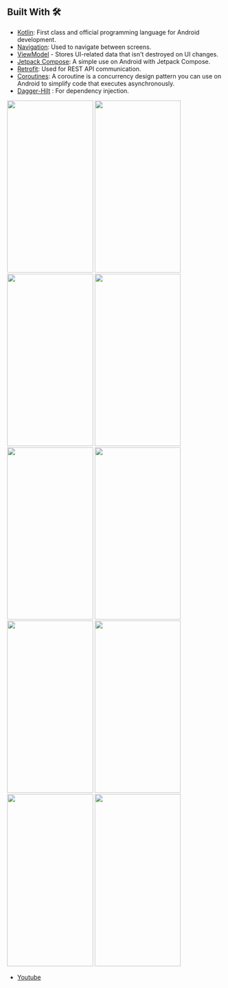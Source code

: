 ## Built With 🛠

- [Kotlin](https://kotlinlang.org/): First class and official programming language for Android development.
- [Navigation](https://developer.android.com/guide/navigation/navigation-getting-started): Used to navigate between screens.
- [ViewModel](https://developer.android.com/topic/libraries/architecture/viewmodel) - Stores UI-related data that isn't destroyed on UI changes.
- [Jetpack Compose](https://developer.android.com/jetpack/compose/tutorial): A simple use on Android with Jetpack Compose.
- [Retrofit](https://github.com/square/retrofit): Used for REST API communication.
- [Coroutines](https://github.com/Kotlin/kotlinx.coroutines): A coroutine is a concurrency design pattern you can use on Android to simplify code that executes asynchronously.
- [Dagger-Hilt](https://developer.android.com/training/dependency-injection/hilt-android) : For dependency injection.


<img src = "https://firebasestorage.googleapis.com/v0/b/mazika-c11c9.appspot.com/o/1.png?alt=media&token=1aa4c7fa-2760-4e91-b7fa-ed80b4d2e6bc" width = "200" height = "400">  <img src = "https://firebasestorage.googleapis.com/v0/b/mazika-c11c9.appspot.com/o/2.png?alt=media&token=b6a7fb63-932d-4f12-9fff-23ba255ac629" width = "200" height = "400">
<img src = "https://firebasestorage.googleapis.com/v0/b/mazika-c11c9.appspot.com/o/3.png?alt=media&token=bf84556b-a473-4099-942c-bcda95f9a35e" width = "200" height = "400">  <img src = "https://firebasestorage.googleapis.com/v0/b/mazika-c11c9.appspot.com/o/4.png?alt=media&token=e5e7f03c-4fdb-48ac-ade1-79700f95d9f8" width = "200" height = "400"> 
<img src = "https://firebasestorage.googleapis.com/v0/b/mazika-c11c9.appspot.com/o/5.png?alt=media&token=a030bf03-1936-46eb-9eb0-3caa28820657" width = "200" height = "400">  <img src = "https://firebasestorage.googleapis.com/v0/b/mazika-c11c9.appspot.com/o/6.png?alt=media&token=a64023ed-9e43-4092-be9c-452cb7559c98" width = "200" height = "400">
<img src = "https://firebasestorage.googleapis.com/v0/b/mazika-c11c9.appspot.com/o/7.png?alt=media&token=100b815f-fb20-48f0-8104-139252f712e3" width = "200" height = "400">  <img src = "https://firebasestorage.googleapis.com/v0/b/mazika-c11c9.appspot.com/o/8.png?alt=media&token=fcf1024f-4a3b-4d1f-af85-9cd067eba094" width = "200" height = "400"> 
<img src = "https://firebasestorage.googleapis.com/v0/b/mazika-c11c9.appspot.com/o/9.png?alt=media&token=5acb19c8-3ada-41e1-b10c-710118a03e67" width = "200" height = "400">  <img src = "https://firebasestorage.googleapis.com/v0/b/mazika-c11c9.appspot.com/o/10.png?alt=media&token=075266db-838b-412c-98b8-ae47c8f47776" width = "200" height = "400"> 


- [Youtube](https://youtu.be/GA6a9WQd1VU)
